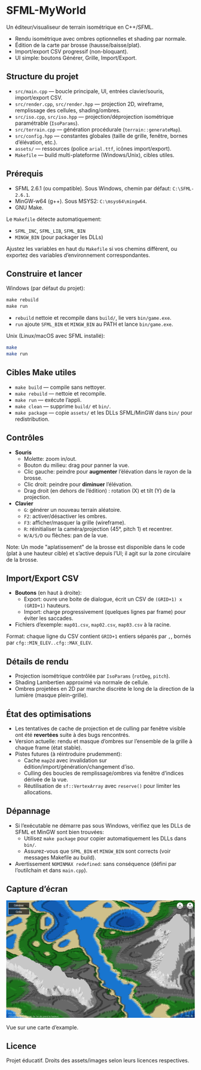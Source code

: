 # SFML-MyWorld

Un éditeur/visualiseur de terrain isométrique en C++/SFML.

- Rendu isométrique avec ombres optionnelles et shading par normale.
- Édition de la carte par brosse (hausse/baisse/plat).
- Import/export CSV progressif (non-bloquant).
- UI simple: boutons Générer, Grille, Import/Export.

## Structure du projet

- `src/main.cpp` — boucle principale, UI, entrées clavier/souris, import/export CSV.
- `src/render.cpp`, `src/render.hpp` — projection 2D, wireframe, remplissage des cellules, shading/ombres.
- `src/iso.cpp`, `src/iso.hpp` — projection/déprojection isométrique paramétrable (`IsoParams`).
- `src/terrain.cpp` — génération procédurale (`terrain::generateMap`).
- `src/config.hpp` — constantes globales (taille de grille, fenêtre, bornes d’élévation, etc.).
- `assets/` — ressources (police `arial.ttf`, icônes import/export).
- `Makefile` — build multi-plateforme (Windows/Unix), cibles utiles.

## Prérequis

- SFML 2.6.1 (ou compatible). Sous Windows, chemin par défaut: `C:\SFML-2.6.1`.
- MinGW-w64 (g++). Sous MSYS2: `C:\msys64\mingw64`.
- GNU Make.

Le `Makefile` détecte automatiquement:

- `SFML_INC`, `SFML_LIB`, `SFML_BIN`
- `MINGW_BIN` (pour packager les DLLs)

Ajustez les variables en haut du `Makefile` si vos chemins diffèrent, ou exportez des variables d’environnement correspondantes.

## Construire et lancer

Windows (par défaut du projet):

```bat
make rebuild
make run
```

- `rebuild` nettoie et recompile dans `build/`, lie vers `bin/game.exe`.
- `run` ajoute `SFML_BIN` et `MINGW_BIN` au PATH et lance `bin/game.exe`.

Unix (Linux/macOS avec SFML installé):

```sh
make
make run
```

## Cibles Make utiles

- `make build` — compile sans nettoyer.
- `make rebuild` — nettoie et recompile.
- `make run` — exécute l’appli.
- `make clean` — supprime `build/` et `bin/`.
- `make package` — copie `assets/` et les DLLs SFML/MinGW dans `bin/` pour redistribution.

## Contrôles

- **Souris**
  - Molette: zoom in/out.
  - Bouton du milieu: drag pour panner la vue.
  - Clic gauche: peindre pour **augmenter** l’élévation dans le rayon de la brosse.
  - Clic droit: peindre pour **diminuer** l’élévation.
  - Drag droit (en dehors de l’édition) : rotation (X) et tilt (Y) de la projection.
- **Clavier**
  - `G`: générer un nouveau terrain aléatoire.
  - `F2`: activer/désactiver les ombres.
  - `F3`: afficher/masquer la grille (wireframe).
  - `R`: réinitialiser la caméra/projection (45°, pitch 1) et recentrer.
  - `W/A/S/D` ou flèches: pan de la vue.

Note: Un mode "aplatissement" de la brosse est disponible dans le code (plat à une hauteur cible) et s’active depuis l’UI; il agit sur la zone circulaire de la brosse.

## Import/Export CSV

- **Boutons** (en haut à droite):
  - Export: ouvre une boite de dialogue, écrit un CSV de `(GRID+1) x (GRID+1)` hauteurs.
  - Import: charge progressivement (quelques lignes par frame) pour éviter les saccades.
- Fichiers d’exemple: `map01.csv`, `map02.csv`, `map03.csv` à la racine.

Format: chaque ligne du CSV contient `GRID+1` entiers séparés par `,`, bornés par `cfg::MIN_ELEV..cfg::MAX_ELEV`.

## Détails de rendu

- Projection isométrique contrôlée par `IsoParams` (`rotDeg`, `pitch`).
- Shading Lambertien approximé via normale de cellule.
- Ombres projetées en 2D par marche discrète le long de la direction de la lumière (masque plein-grille).

## État des optimisations

- Les tentatives de cache de projection et de culling par fenêtre visible ont été **revertées** suite à des bugs rencontrés.
- Version actuelle: rendu et masque d’ombres sur l’ensemble de la grille à chaque frame (état stable).
- Pistes futures (à réintroduire prudemment):
  - Cache `map2d` avec invalidation sur édition/import/génération/changement d’iso.
  - Culling des boucles de remplissage/ombres via fenêtre d’indices dérivée de la vue.
  - Réutilisation de `sf::VertexArray` avec `reserve()` pour limiter les allocations.

## Dépannage

- Si l’exécutable ne démarre pas sous Windows, vérifiez que les DLLs de SFML et MinGW sont bien trouvées:
  - Utilisez `make package` pour copier automatiquement les DLLs dans `bin/`.
  - Assurez-vous que `SFML_BIN` et `MINGW_BIN` sont corrects (voir messages Makefile au build).
- Avertissement `NOMINMAX redefined`: sans conséquence (défini par l’outilchain et dans `main.cpp`).

## Capture d’écran

![Example de carte](assets/images/example.png)

Vue sur une carte d’example.

## Licence

Projet éducatif. Droits des assets/images selon leurs licences respectives.
